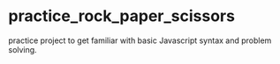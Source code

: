 # practice_rock_paper_scissors
practice project to get familiar with basic Javascript syntax and problem solving.